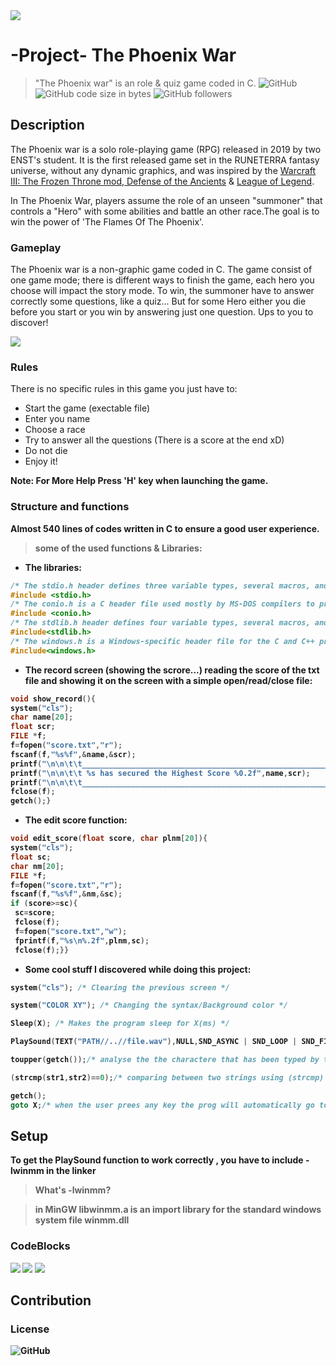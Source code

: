 <img src="img/phoenix.jpg">

# -Project- The Phoenix War

> "The Phoenix war" is an role & quiz game coded in C.
![GitHub](https://img.shields.io/github/license/KyuCore/The-Phoenix-War--Project-.svg)
![GitHub code size in bytes](https://img.shields.io/github/languages/code-size/KyuCore/The-Phoenix-War--Project-.svg)
![GitHub followers](https://img.shields.io/github/followers/KyuCore.svg?label=Follow&style=social)

## Description

The Phoenix war is a solo role-playing game (RPG) released in 2019 by two ENST's student. It is the first released game set in the RUNETERRA fantasy universe, without any dynamic graphics, and was inspired by the [Warcraft III: The Frozen Throne mod, Defense of the Ancients](https://en.wikipedia.org/wiki/World_of_Warcraft#Starting_a_character_or_play_session) & [League of Legend](https://en.wikipedia.org/wiki/League_of_Legends).

   In The Phoenix War, players assume the role of an unseen "summoner"
that controls a "Hero" with some abilities and battle an other race.The goal is to win the power of 'The Flames Of The Phoenix'.

### Gameplay

The Phoenix war is a non-graphic game coded in C. The game consist of one game mode; there is different ways to finish the game, each hero you choose will impact the story mode. To win, the summoner have to answer correctly some questions, like a quiz... But for some Hero either you die before you start or you win by answering just one question. Ups to you to discover!

![](img/game.png)

### Rules

There is no specific rules in this game you just have to:

- Start the game (exectable file)
- Enter you name
- Choose a race
- Try to answer all the questions (There is a score at the end xD)
- Do not die
- Enjoy it!

<strong>Note<strong>: For More Help Press 'H' key when launching the game.

### Structure and functions

Almost 540 lines of codes written in C to ensure a good user experience.
>some of the used functions & Libraries:

- The libraries:

```C
/* The stdio.h header defines three variable types, several macros, and various functions for performing input and output. */
#include <stdio.h>
/* The conio.h is a C header file used mostly by MS-DOS compilers to provide console input/output. It is not part of the C standard library or ISO C, nor is it defined by POSIX. */
#include <conio.h>
/* The stdlib.h header defines four variable types, several macros, and various functions for performing general functions. */
#include<stdlib.h>
/* The windows.h is a Windows-specific header file for the C and C++ programming languages which contains declarations for all of the functions in the Windows API, all the common macros used by Windows programmers, and all the data types used by the various functions and subsystems. */
#include<windows.h>
```

- The record screen (showing the scrore...) reading the score of the txt file and showing it on the screen with a simple open/read/close file:

```C
void show_record(){
system("cls");
char name[20];
float scr;
FILE *f;
f=fopen("score.txt","r");
fscanf(f,"%s%f",&name,&scr);
printf("\n\n\t\t_______________________________________________________");
printf("\n\n\t\t %s has secured the Highest Score %0.2f",name,scr);
printf("\n\n\t\t_______________________________________________________");
fclose(f);
getch();}
```

- The edit score function:

```C
void edit_score(float score, char plnm[20]){
system("cls");
float sc;
char nm[20];
FILE *f;
f=fopen("score.txt","r");
fscanf(f,"%s%f",&nm,&sc);
if (score>=sc){
 sc=score;
 fclose(f);
 f=fopen("score.txt","w");
 fprintf(f,"%s\n%.2f",plnm,sc);
 fclose(f);}}
```

- Some cool stuff I discovered while doing this project:

```C
system("cls"); /* Clearing the previous screen */

system("COLOR XY"); /* Changing the syntax/Background color */

Sleep(X); /* Makes the program sleep for X(ms) */

PlaySound(TEXT("PATH//..//file.wav"),NULL,SND_ASYNC | SND_LOOP | SND_FILENAME);/* playing a background music while the game is running */

toupper(getch());/* analyse the the charactere that has been typed by the user */

(strcmp(str1,str2)==0);/* comparing between two strings using (strcmp) */

getch();
goto X;/* when the user prees any key the prog will automatically go to the "X" page */
```

## Setup

To get the PlaySound function to work correctly , you have to include -lwinmm in the linker
>What's -lwinmm?

>in MinGW libwinmm.a is an import library for the standard windows system file winmm.dll

### CodeBlocks

![](img/Capture1.PNG)
![](img/Capture2.PNG)
![](img/Capture3.PNG)

## Contribution

### License

![GitHub](https://img.shields.io/github/license/KyuCore/The-Phoenix-War--Project-.svg)